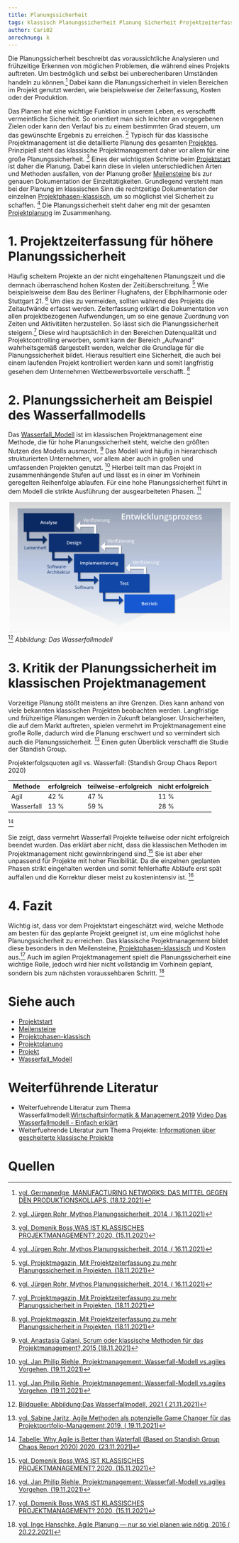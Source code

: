 ```yaml
---
title: Planungssicherheit
tags: klassisch Planungssicherheit Planung Sicherheit Projektzeiterfassung Wasserfallmodell
author: Cari02
anrechnung: k 
---
```


Die Planungssicherheit beschreibt das voraussichtliche Analysieren und frühzeitige Erkennen von möglichen Problemen, die während eines Projekts auftreten. 
Um bestmöglich und selbst bei unberechenbaren Umständen handeln zu können.[^1]
Dabei kann die Planungssicherheit in vielen Bereichen im Projekt genutzt werden, wie beispielsweise der Zeiterfassung, Kosten oder der Produktion.

Das Planen hat eine wichtige Funktion in unserem Leben, es verschafft vermeintliche Sicherheit.
So orientiert man sich leichter an vorgegebenen Zielen oder kann den Verlauf bis zu einem bestimmten Grad steuern, 
um das gewünschte Ergebnis zu erreichen. [^2] 
Typisch für das klassische Projektmanagement ist die detaillierte Planung des gesamten [Projektes](Projekt.md).
Prinzipiell steht das klassische Projektmanagement daher vor allem für eine große Planungssicherheit. [^3]
Eines der wichtigsten Schritte beim [Projektstart](Projektstart.md) ist daher die Planung. 
Dabei kann diese in vielen unterschiedlichen Arten und Methoden ausfallen, von der Planung großer [Meilensteine](Meilensteine.md) 
bis zur genauen Dokumentation der Einzeltätigkeiten. Grundlegend versteht man bei der Planung im klassischen Sinn die rechtzeitige 
Dokumentation der einzelnen [Projektphasen-klassisch](Projektphasen_klassisch.md), um so möglichst viel Sicherheit zu schaffen. [^2]
Die Planungssicherheit steht daher eng mit der gesamten [Projektplanung](Projektplanung.md) im Zusammenhang.


# 1.	Projektzeiterfassung für höhere Planungssicherheit

Häufig scheitern Projekte an der nicht eingehaltenen Planungszeit und die demnach überraschend hohen Kosten der Zeitüberschreitung. [^4]
Wie beispielsweise dem Bau des Berliner Flughafens, der Elbphilharmonie oder Stuttgart 21. [^2]
Um dies zu vermeiden, sollten während des Projekts die Zeitaufwände erfasst werden. 
Zeiterfassung erklärt die Dokumentation von allen projektbezogenen Aufwendungen, um so eine genaue Zuordnung von Zeiten und Aktivitäten herzustellen. 
So lässt sich die Planungssicherheit steigern.[^4]
Diese wird hauptsächlich in den Bereichen Datenqualität und Projektcontrolling erworben, 
somit kann der Bereich „Aufwand“ wahrheitsgemäß dargestellt werden, welcher die Grundlage für die Planungssicherheit bildet.
Hieraus resultiert eine Sicherheit, die auch bei einem laufenden Projekt kontrolliert werden kann und somit langfristig gesehen 
dem Unternehmen Wettbewerbsvorteile verschafft. [^4]

# 2.  Planungssicherheit am Beispiel des Wasserfallmodells

Das [Wasserfall_Modell](Wasserfall_Modell.md) ist im klassischen Projektmanagement eine Methode, die für hohe Planungssicherheit steht, 
welche den größten Nutzen des Modells ausmacht. [^5]
Das Modell wird häufig in hierarchisch strukturierten Unternehmen, vor allem aber auch in großen und umfassenden Projekten genutzt. [^6]
Hierbei teilt man das Projekt in zusammenhängende Stufen auf und lässt es in einer im Vorhinein geregelten Reihenfolge ablaufen.
Für eine hohe Planungssicherheit führt in dem Modell die strikte Ausführung der ausgearbeiteten Phasen. [^6]

![Wasserfallmodell](Planungssicherheit/wasserfallmodell.png) [^9]
*Abbildung: Das Wasserfallmodell*

# 3.	Kritik der Planungssicherheit im klassischen Projektmanagement

Vorzeitige Planung stößt meistens an ihre Grenzen. Dies kann anhand von viele bekannten klassischen Projekten beobachten werden. 
Langfristige und frühzeitige Planungen werden in Zukunft belangloser. Unsicherheiten, die auf dem Markt auftreten, 
spielen vermehrt im Projektmanagement eine große Rolle, dadurch wird die Planung erschwert und so vermindert sich auch die Planungssicherheit. [^7]
Einen guten Überblick verschafft die Studie der Standish Group.

Projekterfolgsquoten agil vs. Wasserfall: (Standish Group Chaos Report 2020)

| Methode       | erfolgreich   |   teilweise-erfolgreich    |   nicht erfolgreich  |
| ------------- | ------------- |----------------------------|----------------------|
| Agil          |      42 %     |            47 %            |          11 %        |
| Wasserfall    |      13 %     |            59 %            |          28 %        |
 
[^10]

Sie zeigt, dass vermehrt Wasserfall Projekte teilweise oder nicht erfolgreich beendet wurden.
Das erklärt aber nicht, dass die klassischen Methoden im Projektmanagement nicht gewinnbringend sind.[^3]
Sie ist aber eher unpassend für Projekte mit hoher Flexibilität. Da die einzelnen geplanten Phasen strikt eingehalten werden und somit fehlerhafte 
Abläufe erst spät auffallen und die Korrektur dieser meist zu kostenintensiv ist.  [^6]

# 4. Fazit
Wichtig ist, dass vor dem Projektstart eingeschätzt wird, welche Methode am besten für das geplante Projekt geeignet ist, 
um eine möglichst hohe Planungssicherheit zu erreichen. Das klassische Projektmanagement bildet diese besonders in den Meilensteine, 
[Projektphasen-klassisch](Projektphasen_klassisch.md) und Kosten aus.[^3]
Auch im agilen Projektmanagement spielt die Planungssicherheit eine wichtige Rolle, jedoch wird hier nicht vollständig im Vorhinein geplant, 
sondern bis zum nächsten voraussehbaren Schritt. [^8]


# Siehe auch

* [Projektstart](Projektstart.md)
* [Meilensteine](Meilensteine.md)
* [Projektphasen-klassisch](Projektphasen_klassisch.md)
* [Projektplanung](Projektplanung.md)
* [Projekt](Projekt.md)
* [Wasserfall_Modell](Wasserfall_Modell.md)

# Weiterführende Literatur

* Weiterfuehrende Literatur zum Thema Wasserfallmodell:[Wirtschaftsinformatik & Management,2019](https://link.springer.com/article/10.1365/s35764-019-00193-7)
                                                       [Video Das Wasserfallmodell - Einfach erklärt]( https://www.youtube.com/watch?v=YBwqVx2Prlk)
* Weiterfuehrende Literatur zum Thema Projekte: 
[Informationen über gescheiterte klassische Projekte]( http://projekt-manager.eu/gescheiterte-projekte.html)


# Quellen

[^1]: [vgl. Germanedge, MANUFACTURING NETWORKS: DAS MITTEL GEGEN DEN PRODUKTIONSKOLLAPS, (18.12.2021)]( https://www.germanedge.com/schlauer-raum-blog/manufacturing-networks/)
[^2]: [vgl. Jürgen Rohr, Mythos Planungssicherheit, 2014, ( 16.11.2021)](https://books.google.de/books?hl=de&lr=&id=8XOQAwAAQBAJ&oi=fnd&pg=PA5&dq=Planungssicherheit+in+Projekten&ots=yVQHLggrPE&sig=XH8vEIV_nv5SkuaSuKd2qLMjToM#v=onepage&q&f=false)
[^3]: [vgl. Domenik Boss,WAS IST KLASSISCHES PROJEKTMANAGEMENT?,2020, (15.11.2021)](https://www.agile-heroes.de/magazine/was-ist-klassisches-projektmanagement/)
[^4]: [vgl. Projektmagazin, Mit Projektzeiterfassung zu mehr Planungssicherheit in Projekten, (18.11.2021)](https://www.projektmagazin.de/artikel/mit-projektzeiterfassung-zu-mehr-planungssicherheit-projekten_77071)
[^5]: [vgl. Anastasia Galani, Scrum oder klassische Methoden für das Projektmanagement?,2015 (18.11.2021)](https://galaniprojects.de/2015/09/14/scrum-oder-klassische-methoden-fuer-das-projektmaangement/)
[^6]: [vgl. Jan Philip Riehle, Projektmanagement: Wasserfall-Modell vs.agiles Vorgehen, (19.11.2021)](https://www.pinuts.de/projektmanagement-wasserfall-modell-gegen-agiles-arbeiten)
[^7]: [vgl. Sabine Jaritz, Agile Methoden als potenzielle Game Changer für das Projektportfolio-Management,2019, ( 19.11.2021)](https://link.springer.com/chapter/10.1007/978-3-658-26260-0_6)
[^8]: [vgl. Inge Hanschke, Agile Planung — nur so viel planen wie nötig, 2016 ( 20.22.2021)](https://link.springer.com/article/10.1007/s35764-016-0063-1)
[^9]: [Bildquelle: Abbildung:Das Wasserfallmodell, 2021 ( 21.11.2021)](https://www.ionos.de/digitalguide/websites/web-entwicklung/wasserfallmodell/)
[^10]:[Tabelle: Why Agile is Better than Waterfall (Based on Standish Group Chaos Report 2020),2020, (23.11.2021)](https://vitalitychicago.com/blog/agile-projects-are-more-successful-traditional-projects/)
